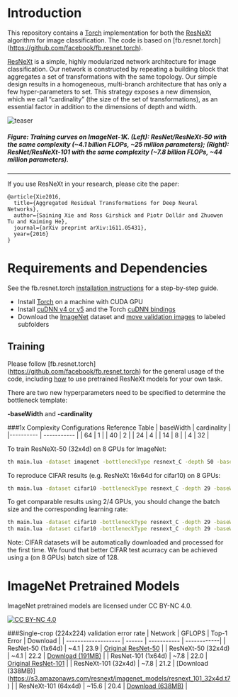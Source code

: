 # Introduction
This repository contains a [Torch](http://torch.ch) implementation for both the [ResNeXt](https://arxiv.org/abs/1611.05431) algorithm for image classification. The code is based on [fb.resnet.torch] (https://github.com/facebook/fb.resnet.torch).

[ResNeXt](https://arxiv.org/abs/1611.05431) is a simple, highly modularized network architecture for image classification. Our network is constructed by repeating a building block that aggregates a set of transformations with the same topology. Our simple design results in a homogeneous, multi-branch architecture that has only a few hyper-parameters to set. This strategy exposes a new dimension, which we call “cardinality” (the size of the set of transformations), as an essential factor in addition to the dimensions of depth and width.


![teaser](http://vcl.ucsd.edu/~sxie/teaser.png)
##### Figure: Training curves on ImageNet-1K. (Left): ResNet/ResNeXt-50 with the same complexity (~4.1 billion FLOPs, ~25 million parameters); (Right): ResNet/ResNeXt-101 with the same complexity (~7.8 billion FLOPs, ~44 million parameters).
-----

If you use ResNeXt in your research, please cite the paper:
```
@article{Xie2016,
  title={Aggregated Residual Transformations for Deep Neural Networks},
  author={Saining Xie and Ross Girshick and Piotr Dollár and Zhuowen Tu and Kaiming He},
  journal={arXiv preprint arXiv:1611.05431},
  year={2016}
}
```

# Requirements and Dependencies
See the fb.resnet.torch [installation instructions](https://github.com/facebook/fb.resnet.torch/blob/master/INSTALL.md) for a step-by-step guide.
- Install [Torch](http://torch.ch/docs/getting-started.html) on a machine with CUDA GPU
- Install [cuDNN v4 or v5](https://developer.nvidia.com/cudnn) and the Torch [cuDNN bindings](https://github.com/soumith/cudnn.torch/tree/R4)
- Download the [ImageNet](http://image-net.org/download-images) dataset and [move validation images](https://github.com/facebook/fb.resnet.torch/blob/master/INSTALL.md#download-the-imagenet-dataset) to labeled subfolders

## Training

Please follow [fb.resnet.torch] (https://github.com/facebook/fb.resnet.torch) for the general usage of the code, including [how](https://github.com/facebook/fb.resnet.torch/tree/master/pretrained) to use pretrained ResNeXt models for your own task.

There are two new hyperparameters need to be specified to determine the bottleneck template:

**-baseWidth** and **-cardinality**

###1x Complexity Configurations Reference Table
| baseWidth | cardinality |
|---------- | ----------- |
| 64        | 1           |
| 40        | 2           |
| 24        | 4           |
| 14        | 8           |
| 4         | 32          |


To train ResNeXt-50 (32x4d) on 8 GPUs for ImageNet:
```bash
th main.lua -dataset imagenet -bottleneckType resnext_C -depth 50 -baseWidth 4 -cardinality 32 -batchSize 256 -nGPU 8 -nThreads 8 -shareGradInput true -data [imagenet-folder]
```

To reproduce CIFAR results (e.g. ResNeXt 16x64d for cifar10) on 8 GPUs:
```bash
th main.lua -dataset cifar10 -bottleneckType resnext_C -depth 29 -baseWidth 64 -cardinality 16 -weightDecay 5e-4 -batchSize 128 -nGPU 8 -nThreads 8 -shareGradInput true
```
To get comparable results using 2/4 GPUs, you should change the batch size and the corresponding learning rate:
```bash
th main.lua -dataset cifar10 -bottleneckType resnext_C -depth 29 -baseWidth 64 -cardinality 16 -weightDecay 5e-4 -batchSize 64 -nGPU 4 -LR 0.05 -nThreads 8 -shareGradInput true
th main.lua -dataset cifar10 -bottleneckType resnext_C -depth 29 -baseWidth 64 -cardinality 16 -weightDecay 5e-4 -batchSize 32 -nGPU 2 -LR 0.025 -nThreads 8 -shareGradInput true
```
Note: CIFAR datasets will be automatically downloaded and processed for the first time. We found that better CIFAR test acurracy can be achieved using a (on 8 GPUs) batch size of 128.

# ImageNet Pretrained Models
ImageNet pretrained models are licensed under CC BY-NC 4.0.

[![CC BY-NC 4.0](https://i.creativecommons.org/l/by-nc/4.0/88x31.png)](https://creativecommons.org/licenses/by-nc/4.0/)

###Single-crop (224x224) validation error rate
| Network             | GFLOPS | Top-1 Error |  Download   |
| ------------------- | ------ | ----------- | ------------|
| ResNet-50 (1x64d)   |  ~4.1  |  23.9        | [Original ResNet-50](https://github.com/facebook/fb.resnet.torch/tree/master/pretrained)       |
| ResNeXt-50 (32x4d)  |  ~4.1  |  22.2        | [Download (191MB)](https://s3.amazonaws.com/resnext/imagenet_models/resnext_50_32x4d.t7)       |
| ResNet-101 (1x64d)  |  ~7.8  |  22.0        | [Original ResNet-101](https://github.com/facebook/fb.resnet.torch/tree/master/pretrained)      |
| ResNeXt-101 (32x4d) |  ~7.8  |  21.2        | [Download (338MB)] (https://s3.amazonaws.com/resnext/imagenet_models/resnext_101_32x4d.t7)      |
| ResNeXt-101 (64x4d) |  ~15.6 |  20.4        | [Download (638MB)](https://s3.amazonaws.com/resnext/imagenet_models/resnext_101_64x4d.t7)       |

